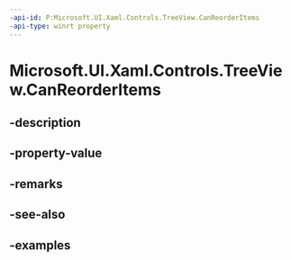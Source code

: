 ```yaml
---
-api-id: P:Microsoft.UI.Xaml.Controls.TreeView.CanReorderItems
-api-type: winrt property
---
```


<!-- Property syntax.
public bool CanReorderItems { get;  set; }
-->

# Microsoft.UI.Xaml.Controls.TreeView.CanReorderItems

## -description

## -property-value

## -remarks

## -see-also

## -examples


